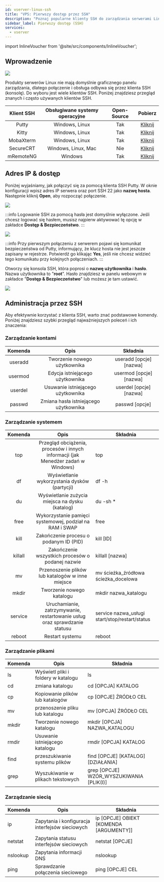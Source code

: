 ```yaml
---
id: vserver-linux-ssh
title: "VPS: Pierwszy dostęp przez SSH"
description: "Poznaj popularne klienty SSH do zarządzania serwerami Linux przez konsolę i dowiedz się, jak bezpiecznie połączyć się za pomocą Putty → Sprawdź teraz"
sidebar_label: Pierwszy dostęp (SSH)
services:
  - vserver
---
```


import InlineVoucher from '@site/src/components/InlineVoucher';

## Wprowadzenie

![](https://screensaver01.zap-hosting.com/index.php/s/TYEHE38gNQoFjBx/download/ssh_connect.gif)

Produkty serwerów Linux nie mają domyślnie graficznego panelu zarządzania, dlatego połączenie i obsługa odbywa się przez klienta SSH (konsolę). Do wyboru jest wiele klientów SSH. Poniżej znajdziesz przegląd znanych i często używanych klientów SSH.

| Klient SSH | Obsługiwane systemy operacyjne | Open-Source |                           Pobierz                           |
| :--------: | :-----------------------------: | :---------: | :---------------------------------------------------------: |
|   Putty    |        Windows, Linux            |     Tak     |               [Kliknij](https://www.putty.org/)             |
|   Kitty    |        Windows, Linux            |     Tak     |        [Kliknij](http://www.9bis.net/kitty/)                |
| MobaXterm  |        Windows, Linux            |     Tak     |           [Kliknij](https://mobaxterm.mobatek.net/)         |
| SecureCRT  |     Windows, Linux, Mac          |     Nie     | [Kliknij](https://www.vandyke.com/cgi-bin/releases.php?product=securecrt) |
| mRemoteNG  |           Windows                |     Tak     |           [Kliknij](https://mremoteng.org/download)         |


<InlineVoucher />

## Adres IP & dostęp

Poniżej wyjaśniamy, jak połączyć się za pomocą klienta SSH Putty. W oknie konfiguracji wpisz adres IP serwera oraz port SSH 22 jako **nazwę hosta**. Następnie kliknij **Open**, aby rozpocząć połączenie.

![](https://screensaver01.zap-hosting.com/index.php/s/wyfbo8dENbX3T9E/preview)

:::info
Logowanie SSH za pomocą hasła jest domyślnie wyłączone. Jeśli chcesz logować się hasłem, musisz najpierw aktywować tę opcję w zakładce **Dostęp & Bezpieczeństwo**.
:::

![](https://screensaver01.zap-hosting.com/index.php/s/N7ZL8MZfe55T7zR/preview)

:::info
Przy pierwszym połączeniu z serwerem pojawi się komunikat bezpieczeństwa od Putty, informujący, że klucz hosta nie jest jeszcze zapisany w rejestrze. Potwierdź go klikając **Yes**, jeśli nie chcesz widzieć tego komunikatu przy kolejnych połączeniach.
:::

 

Otworzy się konsola SSH, która poprosi o **nazwę użytkownika** i **hasło**. Nazwa użytkownika to "**root**". Hasło znajdziesz w panelu webowym w zakładce "**Dostęp & Bezpieczeństwo**" lub możesz je tam ustawić.

![](https://screensaver01.zap-hosting.com/index.php/s/X8ykHmkYFa826aM/preview)





## Administracja przez SSH

Aby efektywnie korzystać z klienta SSH, warto znać podstawowe komendy. Poniżej znajdziesz szybki przegląd najważniejszych poleceń i ich znaczenia:


### Zarządzanie kontami

| Komenda  |                Opis                |            Składnia            |
| :------: | :-------------------------------: | :----------------------------: |
| useradd  |          Tworzenie nowego użytkownika          | useradd [opcje] [nazwa] |
| usermod  |      Edycja istniejącego użytkownika       | usermod [opcje] [nazwa] |
| userdel  |        Usuwanie istniejącego użytkownika        | userdel [opcje] [nazwa] |
| passwd   | Zmiana hasła istniejącego użytkownika |      passwd [opcje]       |



### Zarządzanie systemem

| Komenda |                         Opis                         | Składnia                                       |
| :-----: | :--------------------------------------------------: | ---------------------------------------------- |
|   top   | Przegląd obciążenia, procesów i innych informacji (jak Menedżer zadań w Windows)  | top                                            |
|   df    |            Wyświetlanie wykorzystania dysków (partycji)            | df -h                                          |
|   du    |          Wyświetlanie zużycia miejsca na dysku (katalog)           | du -sh *                                       |
|  free   | Wykorzystanie pamięci systemowej, podział na RAM i SWAP | free                                           |
|  kill   |  Zakończenie procesu o podanym ID (PID)   | kill [ID]                                      |
| killall |        Zakończenie wszystkich procesów o podanej nazwie        | killall [nazwa]                                |
|   mv    |       Przenoszenie plików lub katalogów w inne miejsce        | mv ścieżka_źródłowa ścieżka_docelowa          |
|  mkdir  |                    Tworzenie nowego katalogu                    | mkdir nazwa_katalogu                           |
| service |    Uruchamianie, zatrzymywanie, restartowanie usług oraz sprawdzanie statusu     | service nazwa_usługi start/stop/restart/status |
| reboot  |                      Restart systemu                        | reboot                                         |



### Zarządzanie plikami

| Komenda | Opis | Składnia
| ------- | ------------------------------------------ | ---------------------------------------- |
| ls | Wyświetl pliki i foldery w katalogu | ls |
| cd | zmiana katalogu | cd [OPCJA] KATALOG |
| cp | Kopiowanie plików lub katalogów | cp [OPCJE] ŹRÓDŁO CEL |
| mv | przenoszenie pliku lub katalogu | mv [OPCJA] ŹRÓDŁO CEL |
| mkdir | Tworzenie nowego katalogu | mkdir [OPCJA] NAZWA_KATALOGU |
| rmdir | Usuwanie istniejącego katalogu | rmdir [OPCJA] KATALOG |
| find | przeszukiwanie systemu plików | find [OPCJE] [KATALOG] [DZIAŁANIA] |
| grep | Wyszukiwanie w plikach tekstowych | grep [OPCJE] WZÓR_WYSZUKIWANIA [PLIK(I)] |



### Zarządzanie siecią

| Komenda | Opis | Składnia
| -------- | ------------------------------------------------- | ----------------------------------------- |
| ip | Zapytania i konfiguracja interfejsów sieciowych | ip [OPCJE] OBIEKT [KOMENDA [ARGUMENTY]] |
| netstat | Zapytania statusu interfejsów sieciowych | netstat [OPCJE] |
| nslookup | Zapytania informacji DNS | nslookup |
| ping | Sprawdzanie połączenia sieciowego | ping [OPCJE] CEL |


<InlineVoucher />